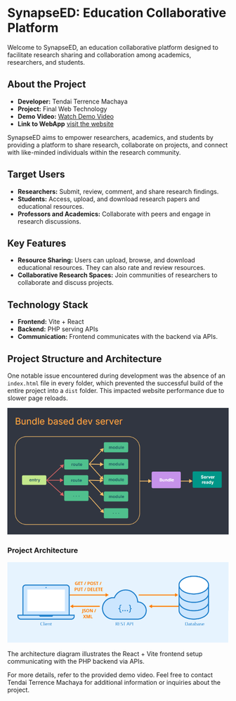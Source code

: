# SynapseED: Education Collaborative Platform

Welcome to SynapseED, an education collaborative platform designed to facilitate research sharing and collaboration among academics, researchers, and students.

## About the Project

- **Developer:** Tendai Terrence Machaya
- **Project:** Final Web Technology
- **Demo Video:** [Watch Demo Video](https://www.youtube.com/watch?v=zt1mN5SwIvQ)
- **Link to WebApp** [visit the website](http://16.16.90.16:8000/)

SynapseED aims to empower researchers, academics, and students by providing a platform to share research, collaborate on projects, and connect with like-minded individuals within the research community.

## Target Users

- **Researchers:** Submit, review, comment, and share research findings.
- **Students:** Access, upload, and download research papers and educational resources.
- **Professors and Academics:** Collaborate with peers and engage in research discussions.

## Key Features

- **Resource Sharing:** Users can upload, browse, and download educational resources. They can also rate and review resources.
- **Collaborative Research Spaces:** Join communities of researchers to collaborate and discuss projects.

## Technology Stack

- **Frontend:** Vite + React
- **Backend:** PHP serving APIs
- **Communication:** Frontend communicates with the backend via APIs.

## Project Structure and Architecture

One notable issue encountered during development was the absence of an `index.html` file in every folder, which prevented the successful build of the entire project into a `dist` folder. This impacted website performance due to slower page reloads.

![React + Vite Architecture](architecture.png)

### Project Architecture

![React + Vite Architecture](setArch.png)


The architecture diagram illustrates the React + Vite frontend setup communicating with the PHP backend via APIs.

For more details, refer to the provided demo video. Feel free to contact Tendai Terrence Machaya for additional information or inquiries about the project.

